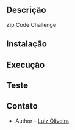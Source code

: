 ## Descrição

Zip Code Challenge

## Instalação
## Execução
## Teste
## Contato

- Author - [Luiz Oliveira](https://www.linkedin.com/in/luizclaudiojau/)
